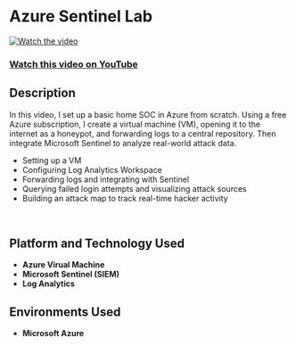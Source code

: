 <h1>Azure Sentinel Lab</h1>

[![Watch the video](https://img.youtube.com/vi/GHUczQOLUdk/maxresdefault.jpg)](https://youtu.be/GHUczQOLUdk)

### [Watch this video on YouTube](https://youtu.be/GHUczQOLUdk)

<h2>Description</h2>
In this video, I set up a basic home SOC in Azure from scratch. Using a free Azure subscription, I create a virtual machine (VM), opening it to the internet as a honeypot, and forwarding logs to a central repository. Then integrate Microsoft Sentinel to analyze real-world attack data.

- Setting up a VM
- Configuring Log Analytics Workspace
- Forwarding logs and integrating with Sentinel
- Querying failed login attempts and visualizing attack sources
- Building an attack map to track real-time hacker activity

<br />


<h2>Platform and Technology Used</h2>

- <b>Azure Virual Machine</b> 
- <b>Microsoft Sentinel (SIEM)</b>
- <b>Log Analytics</b>
<h2>Environments Used </h2>

- <b> Microsoft Azure </b> 

